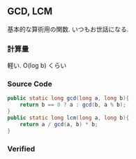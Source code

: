 GCD, LCM
--------

基本的な算術用の関数. いつもお世話になる.

### 計算量

軽い. O(log b) くらい

### Source Code

``` java
public static long gcd(long a, long b){
    return b == 0 ? a : gcd(b, a % b);
}
public static long lcm(long a, long b){
    return a / gcd(a, b) * b;
}
```

### Verified
